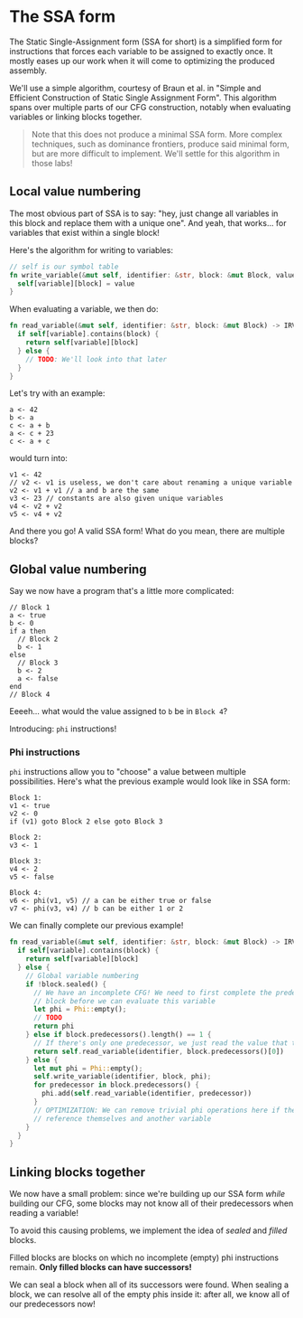 # The SSA form
The Static Single-Assignment form (SSA for short) is a simplified form for instructions
that forces each variable to be assigned to exactly once. It mostly eases up
our work when it will come to optimizing the produced assembly.

We'll use a simple algorithm, courtesy of Braun et al. in "Simple and Efficient 
Construction of Static Single Assignment Form". This algorithm spans over
multiple parts of our CFG construction, notably when evaluating variables or linking
blocks together.
> Note that this does not produce a minimal SSA form. More complex techniques, such as
> dominance frontiers, produce said minimal form, but are more difficult to implement.
> We'll settle for this algorithm in those labs!

## Local value numbering
The most obvious part of SSA is to say: "hey, just change all variables in this
block and replace them with a unique one". And yeah, that works... for variables that
exist within a single block!

Here's the algorithm for writing to variables:
```rust
// self is our symbol table
fn write_variable(&mut self, identifier: &str, block: &mut Block, value: IRValue) {
  self[variable][block] = value
}
```
When evaluating a variable, we then do:
```rust
fn read_variable(&mut self, identifier: &str, block: &mut Block) -> IRValue {
  if self[variable].contains(block) {
    return self[variable][block]
  } else {
    // TODO: We'll look into that later
  }
}
```
Let's try with an example:
```
a <- 42
b <- a
c <- a + b
a <- c + 23
c <- a + c
```
would turn into:
```
v1 <- 42
// v2 <- v1 is useless, we don't care about renaming a unique variable
v2 <- v1 + v1 // a and b are the same
v3 <- 23 // constants are also given unique variables
v4 <- v2 + v2
v5 <- v4 + v2
```
And there you go! A valid SSA form! What do you mean, there are multiple blocks?

## Global value numbering
Say we now have a program that's a little more complicated:
```
// Block 1
a <- true
b <- 0
if a then
  // Block 2
  b <- 1
else 
  // Block 3
  b <- 2
  a <- false
end
// Block 4
```
Eeeeh... what would the value assigned to `b` be in `Block 4`?

Introducing: `phi` instructions!

### Phi instructions
`phi` instructions allow you to "choose" a value between multiple possibilities.
Here's what the previous example would look like in SSA form:
```
Block 1:
v1 <- true
v2 <- 0
if (v1) goto Block 2 else goto Block 3

Block 2:
v3 <- 1

Block 3:
v4 <- 2
v5 <- false

Block 4:
v6 <- phi(v1, v5) // a can be either true or false
v7 <- phi(v3, v4) // b can be either 1 or 2
```

We can finally complete our previous example!

```rust
fn read_variable(&mut self, identifier: &str, block: &mut Block) -> IRValue {
  if self[variable].contains(block) {
    return self[variable][block]
  } else {
    // Global variable numbering
    if !block.sealed() {
      // We have an incomplete CFG! We need to first complete the predecessors of this
      // block before we can evaluate this variable
      let phi = Phi::empty();
      // TODO
      return phi
    } else if block.predecessors().length() == 1 {
      // If there's only one predecessor, we just read the value that the variable had then
      return self.read_variable(identifier, block.predecessors()[0])
    } else {
      let mut phi = Phi::empty();
      self.write_variable(identifier, block, phi);
      for predecessor in block.predecessors() {
        phi.add(self.read_variable(identifier, predecessor))
      }
      // OPTIMIZATION: We can remove trivial phi operations here if they only
      // reference themselves and another variable
    }
  }
}
```

## Linking blocks together
We now have a small problem: since we're building up our SSA form *while* building
our CFG, some blocks may not know all of their predecessors when reading a variable!

To avoid this causing problems, we implement the idea of *sealed* and *filled* blocks.

Filled blocks are blocks on which no incomplete (empty) phi instructions remain.
**Only filled blocks can have successors!**

We can seal a block when all of its successors were found. When sealing a block, we
can resolve all of the empty phis inside it: after all, we know all of our predecessors
now!
